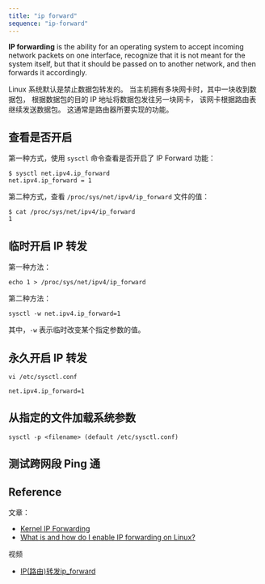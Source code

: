 ```yaml
---
title: "ip forward"
sequence: "ip-forward"
---
```


**IP forwarding** is the ability for an operating system to accept incoming network packets on one interface,
recognize that it is not meant for the system itself,
but that it should be passed on to another network, and then forwards it accordingly.

Linux 系统默认是禁止数据包转发的。
当主机拥有多块网卡时，其中一块收到数据包，
根据数据包的目的 IP 地址将数据包发往另一块网卡，
该网卡根据路由表继续发送数据包。
这通常是路由器所要实现的功能。

## 查看是否开启

第一种方式，使用 `sysctl` 命令查看是否开启了 IP Forward 功能：

```text
$ sysctl net.ipv4.ip_forward
net.ipv4.ip_forward = 1
```

第二种方式，查看 `/proc/sys/net/ipv4/ip_forward` 文件的值：

```text
$ cat /proc/sys/net/ipv4/ip_forward
1
```

## 临时开启 IP 转发

第一种方法：

```text
echo 1 > /proc/sys/net/ipv4/ip_forward
```

第二种方法：

```text
sysctl -w net.ipv4.ip_forward=1
```

其中，`-w` 表示临时改变某个指定参数的值。

## 永久开启 IP 转发

```text
vi /etc/sysctl.conf
```

```text
net.ipv4.ip_forward=1
```

## 从指定的文件加载系统参数

```text
sysctl -p <filename> (default /etc/sysctl.conf)
```

## 测试跨网段 Ping 通



## Reference

文章：

- [Kernel IP Forwarding](https://www.baeldung.com/linux/kernel-ip-forwarding)
- [What is and how do I enable IP forwarding on Linux?](https://openvpn.net/faq/what-is-and-how-do-i-enable-ip-forwarding-on-linux/)

视频

- [IP(路由)转发ip_forward](https://www.bilibili.com/video/BV1A3411P7Eu/)
